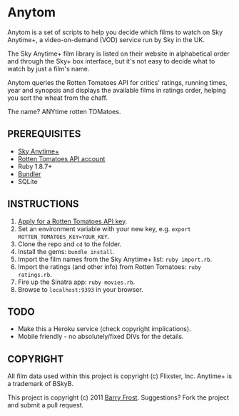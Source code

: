 # Anytom

Anytom is a set of scripts to help you decide which films to watch on Sky Anytime+, a video-on-demand (VOD) service run by Sky in the UK. 

The Sky Anytime+ film library is listed on their website in alphabetical order and through the Sky+ box interface, but it's not easy to decide what to watch by just a film's name. 

Anytom queries the Rotten Tomatoes API for critics' ratings, running times, year and synopsis and displays the available films in ratings order, helping you sort the wheat from the chaff.

The name? ANYtime rotten TOMatoes.

## PREREQUISITES

- [Sky Anytime+](http://www.sky.com/shop/tv/anytime-plus/get-it-now/)
- [Rotten Tomatoes API account](http://developer.rottentomatoes.com/member/register)
- Ruby 1.8.7+
- [Bundler](http://gembundler.com/)
- SQLite

## INSTRUCTIONS

1. [Apply for a Rotten Tomatoes API key](http://developer.rottentomatoes.com/member/register).
1. Set an environment variable with your new key, e.g. `export ROTTEN_TOMATOES_KEY=YOUR_KEY`.
1. Clone the repo and `cd` to the folder.
1. Install the gems: `bundle install`.
1. Import the film names from the Sky Anytime+ list: `ruby import.rb`.
1. Import the ratings (and other info) from Rotten Tomatoes: `ruby ratings.rb`.
1. Fire up the Sinatra app: `ruby movies.rb`.
1. Browse to `localhost:9393` in your browser.

## TODO

- Make this a Heroku service (check copyright implications).
- Mobile friendly - no absolutely/fixed DIVs for the details.

## COPYRIGHT

All film data used within this project is copyright (c) Flixster, Inc. Anytime+ is a trademark of BSkyB.

This project is copyright (c) 2011 [Barry Frost](http://barryfrost.com). Suggestions? Fork the project and submit a pull request.

